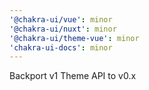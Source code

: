 ```yaml
---
'@chakra-ui/vue': minor
'@chakra-ui/nuxt': minor
'@chakra-ui/theme-vue': minor
'chakra-ui-docs': minor
---
```


Backport v1 Theme API to v0.x
